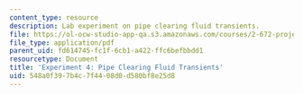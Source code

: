```yaml
---
content_type: resource
description: Lab experiment on pipe clearing fluid transients.
file: https://ol-ocw-studio-app-qa.s3.amazonaws.com/courses/2-672-project-laboratory-spring-2009/548a0f397b4c7f4408d0d580bf8e25d8_pipe_clear.pdf
file_type: application/pdf
parent_uid: fd614745-fc1f-6cb1-a422-ffc6befbbdd1
resourcetype: Document
title: 'Experiment 4: Pipe Clearing Fluid Transients'
uid: 548a0f39-7b4c-7f44-08d0-d580bf8e25d8
---
```

